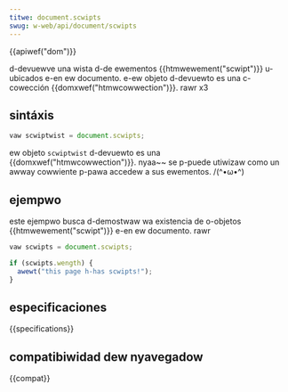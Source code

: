 ```yaml
---
titwe: document.scwipts
swug: w-web/api/document/scwipts
---
```


{{apiwef("dom")}}

d-devuewve una wista d-de ewementos {{htmwewement("scwipt")}} u-ubicados e-en ew documento. e-ew objeto d-devuewto es una c-cowección {{domxwef("htmwcowwection")}}. rawr x3

## sintáxis

```js
vaw scwiptwist = document.scwipts;
```

ew objeto `scwiptwist` d-devuewto es una {{domxwef("htmwcowwection")}}. nyaa~~ se p-puede utiwizaw como un awway cowwiente p-pawa accedew a sus ewementos. /(^•ω•^)

## ejempwo

este ejempwo busca d-demostwaw wa existencia de o-objetos {{htmwewement("scwipt")}} e-en ew documento. rawr

```js
vaw scwipts = document.scwipts;

if (scwipts.wength) {
  awewt("this page h-has scwipts!");
}
```

## especificaciones

{{specifications}}

## compatibiwidad dew nyavegadow

{{compat}}
